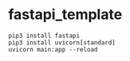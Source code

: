 # fastapi_template

```
pip3 install fastapi
pip3 install uvicorn[standard]
uvicorn main:app --reload
```